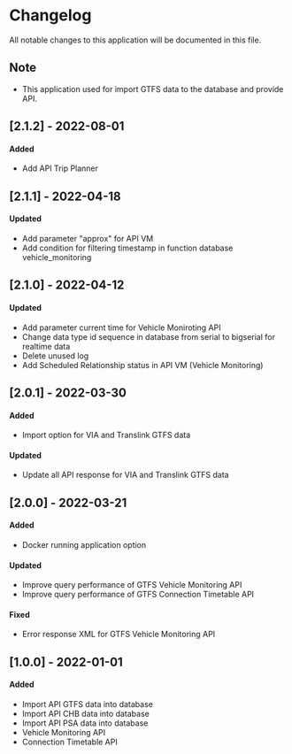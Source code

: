 # Changelog

All notable changes to this application will be documented in this file.

## Note

- This application used for import GTFS data to the database and provide API.

## [2.1.2] - 2022-08-01

#### Added

- Add API Trip Planner

## [2.1.1] - 2022-04-18

#### Updated

- Add parameter "approx" for API VM
- Add condition for filtering timestamp in function database vehicle_monitoring

## [2.1.0] - 2022-04-12

#### Updated

- Add parameter current time for Vehicle Moniroting API
- Change data type id sequence in database from serial to bigserial for realtime data
- Delete unused log
- Add Scheduled Relationship status in API VM (Vehicle Monitoring)

## [2.0.1] - 2022-03-30

#### Added

- Import option for VIA and Translink GTFS data

#### Updated

- Update all API response for VIA and Translink GTFS data

## [2.0.0] - 2022-03-21

#### Added

- Docker running application option

#### Updated

- Improve query performance of GTFS Vehicle Monitoring API
- Improve query performance of GTFS Connection Timetable API

#### Fixed

- Error response XML for GTFS Vehicle Monitoring API

## [1.0.0] - 2022-01-01

#### Added

- Import API GTFS data into database
- Import API CHB data into database
- Import API PSA data into database
- Vehicle Monitoring API
- Connection Timetable API